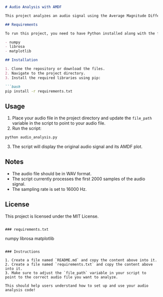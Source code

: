 ```markdown
# Audio Analysis with AMDF

This project analyzes an audio signal using the Average Magnitude Difference Function (AMDF). It visualizes both the original audio signal and its AMDF.

## Requirements

To run this project, you need to have Python installed along with the following libraries:

- numpy
- librosa
- matplotlib

## Installation

1. Clone the repository or download the files.
2. Navigate to the project directory.
3. Install the required libraries using pip:

```bash
pip install -r requirements.txt
```

## Usage

1. Place your audio file in the project directory and update the `file_path` variable in the script to point to your audio file.
2. Run the script:

```bash
python audio_analysis.py
```

3. The script will display the original audio signal and its AMDF plot.

## Notes

- The audio file should be in WAV format.
- The script currently processes the first 2000 samples of the audio signal.
- The sampling rate is set to 16000 Hz.

## License

This project is licensed under the MIT License.
```

### requirements.txt

```
numpy
librosa
matplotlib
```

### Instructions

1. Create a file named `README.md` and copy the content above into it.
2. Create a file named `requirements.txt` and copy the content above into it.
3. Make sure to adjust the `file_path` variable in your script to point to the correct audio file you want to analyze.

This should help users understand how to set up and use your audio analysis code!